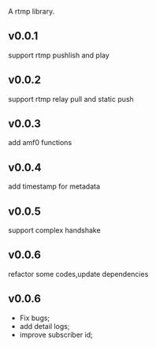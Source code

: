 A rtmp library.

## v0.0.1

support rtmp pushlish and play
## v0.0.2

support rtmp relay pull and static push
## v0.0.3

add amf0 functions 
## v0.0.4

add timestamp for metadata 
## v0.0.5

support complex handshake
## v0.0.6

refactor some codes,update dependencies

## v0.0.6

- Fix bugs;
- add detail logs;
- improve subscriber id;


